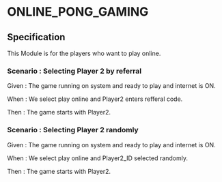 # ONLINE_PONG_GAMING

## Specification

This Module is for the players who want to play online.

### Scenario : Selecting Player 2 by referral

Given : The game running on system and ready to play and internet is ON.

When : We select play online and Player2 enters refferal code.

Then : The game starts with Player2.

### Scenario : Selecting Player 2 randomly

Given : The game running on system and ready to play and internet is ON.

When : We select play online and Player2_ID selected randomly.

Then : The game starts with Player2.
